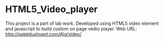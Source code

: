# HTML5_Video_player
  This project is a part of lab work.
  Developed using HTML5 video element and javascript to build custom on page vedio player. 
Web URL: http://pateldushyant.com/Alg/video/
